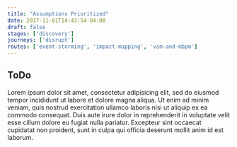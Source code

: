 ```yaml
---
title: "Assumptions Prioritized"
date: 2017-11-01T14:43:54-04:00
draft: false
stages: ['discovery']
journeys: ['disrupt']
routes: ['event-storming', 'impact-mapping', 'vsm-and-mbpm']
---
```

## ToDo
Lorem ipsum dolor sit amet, consectetur adipisicing elit, sed do eiusmod tempor incididunt ut labore et dolore magna aliqua. Ut enim ad minim veniam, quis nostrud exercitation ullamco laboris nisi ut aliquip ex ea commodo consequat. Duis aute irure dolor in reprehenderit in voluptate velit esse cillum dolore eu fugiat nulla pariatur. Excepteur sint occaecat cupidatat non proident, sunt in culpa qui officia deserunt mollit anim id est laborum.
